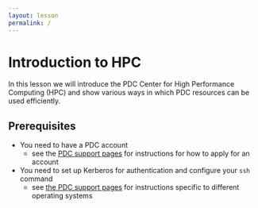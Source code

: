 ```yaml
---
layout: lesson
permalink: /
---
```


# Introduction to HPC

In this lesson we will introduce the PDC Center for High Performance Computing (HPC) and 
show various ways in which PDC resources can be used efficiently.

## Prerequisites

- You need to have a PDC account
  - see the [PDC support pages](https://www.pdc.kth.se/support/documents/getting_access/get_access.html#applying-for-an-account) for instructions for how to apply for an account 
- You need to set up Kerberos for authentication and configure your `ssh` command
  - see [the PDC support pages](https://www.pdc.kth.se/support/documents/login/login.html)
    for instructions specific to different operating systems



